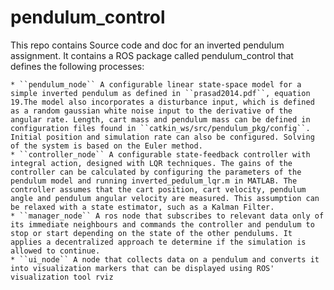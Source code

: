 pendulum_control
================

This repo contains Source code and doc for an inverted pendulum assignment. It contains a ROS package called pendulum_control that defines the following processes:

	* ``pendulum_node`` A configurable linear state-space model for a simple inverted pendulum as defined in ``prasad2014.pdf``, equation 19.The model also incorporates a disturbance input, which is defined as a random gaussian white noise input to the derivative of the angular rate. Length, cart mass and pendulum mass can be defined in configuration files found in ``catkin_ws/src/pendulum_pkg/config``. Initial position and simulation rate can also be configured. Solving of the system is based on the Euler method.
	* ``controller_node`` A configurable state-feedback controller with integral action, designed with LQR techniques. The gains of the controller can be calculated by configuring the parameters of the pendulum model and running inverted_pedulum_lqr.m in MATLAB. The controller assumes that the cart position, cart velocity, pendulum angle and pendulum angular velocity are measured. This assumption can be relaxed with a state estimator, such as a Kalman Filter.
	* ``manager_node`` A ros node that subscribes to relevant data only of its immediate neighbours and commands the controller and pendulum to stop or start depending on the state of the other pendulums. It applies a decentralized approach te determine if the simulation is allowed to continue.
	* ``ui_node`` A node that collects data on a pendulum and converts it into visualization markers that can be displayed using ROS' visualization tool rviz
